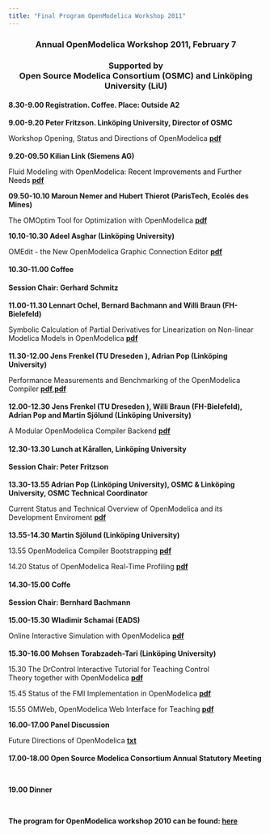 ```yaml
---
title: "Final Program OpenModelica Workshop 2011"
---
```

<h3 style="text-align: center;">Annual OpenModelica Workshop 2011, February 7</h3>
<h3 style="text-align: center;">Supported by<br />Open Source Modelica Consortium (OSMC) and Linköping University (LiU)</h3>
<p style="margin-top: 0.19in; margin-bottom: 0.04in;"><strong>8.30-9.00 Registration. Coffee. Place: Outside A2</strong></p>
<p style="margin-top: 0.19in; margin-bottom: 0.04in;"><strong>9.00-9.20 Peter Fritzson. Linköping University, Director of OSMC</strong></p>
<p style="margin-bottom: 0in;">Workshop Opening, Status and Directions of OpenModelica <a href="images/docs/OpenModelica2011-PPt-slides/OpenModelica2011-talk1-Peter-FritzsonOpenModelica-Workshop-Opening.pdf" target="_blank"><strong>pdf</strong></a></p>
<p style="margin-top: 0.19in; margin-bottom: 0.04in;"><strong>9.20-09.50 Kilian Link (Siemens AG</strong><strong>) </strong></p>
<p style="margin-bottom: 0in;"><span>Fluid Modeling with </span><span><span style="color: #000000;">OpenModelica: Recent Improvements and Further Needs<span style="mso-spacerun: yes;"> </span></span></span><a href="images/docs/OpenModelica2011-PPt-slides/OpenModelica2011-talk2-Kilian-Link-FluidModelingWithOpenmodelica.pdf"><strong>pdf</strong></a></p>
<p style="margin-bottom: 0in;"><span><strong>09.50-10.10 Maroun Nemer and Hubert Thierot (ParisTech, Ecolés des Mines)</strong></span></p>
<p style="margin-bottom: 0in;"><span> </span><span>The OMOptim Tool for Optimization with </span>OpenModelica <a href="images/docs/OpenModelica2011-PPt-slides/OpenModelica2011-talk3-Hubert-Thieriot-OMOptim2011.pdf"><strong>pdf</strong></a></p>
<p style="margin-bottom: 0in;"><span><strong>10.10-10.30 Adeel Asghar (Linköping University)</strong></span></p>
<p style="margin-bottom: 0in;"><span> </span><span>OMEdit - the New OpenModelica Graphic Connection Editor</span> <a href="images/docs/OpenModelica2011-PPt-slides/OpenModelica2011-talk4-Adeel-Asghar-OMEdit.pdf"><strong>pdf</strong></a></p>
<p style="margin-top: 0.19in; margin-bottom: 0.04in;"><strong>10.30-11.00 Coffee</strong></p>
<p style="margin-top: 0.19in; margin-bottom: 0.04in;"><strong>Session Chair:&nbsp;Gerhard Schmitz</strong></p>
<p style="margin-top: 0.19in; margin-bottom: 0.04in;"><strong>11.00-11.30 Lennart Ochel, Bernard Bachmann and Willi Braun (</strong><strong>FH-Bielefeld) </strong></p>
<p style="margin-bottom: 0in;">Symbolic Calculation of Partial Derivatives for Linearization on Non-linear Modelica Models in OpenModelica <a href="images/docs/OpenModelica2011-PPt-slides/OpenModelica2011-talk5-Willi-Braun-Linearisation_FHBielefeld.pdf"><strong>pdf</strong></a></p>
<p style="margin-top: 0.19in; margin-bottom: 0.04in;"><strong>11.30-12.00 Jens Frenkel (TU Dreseden ), Adrian Pop (Linköping University)</strong></p>
<p style="margin-bottom: 0in;">Performance Measurements and Benchmarking of the OpenModelica Compiler <a href="images/docs/OpenModelica2011-PPt-slides/OpenModelica2011-talk6a-JensFrenkel-AdrianPop-Benchmarking.pdf"><strong>pdf</strong></a>,<a href="images/docs/OpenModelica2011-PPt-slides/OpenModelica2011-talk6b-AdrianPop-Performance.pdf"><strong>pdf</strong></a></p>
<p style="margin-top: 0.19in; margin-bottom: 0.04in;"><strong>12.00-12.30 Jens Frenkel (TU Dreseden ), Willi Braun (<strong>FH-Bielefeld), Adrian Pop and Martin Sjölund (Linköping University)</strong> </strong></p>
<p style="margin-bottom: 0in;">A Modular OpenModelica Compiler Backend <a href="images/docs/OpenModelica2011-PPt-slides/OpenModelica2011-talk7-JensFrenkel-ModularBackend.pdf"><strong>pdf</strong></a></p>
<p style="margin-top: 0.19in; margin-bottom: 0.04in;"><strong>12.30-13.30 Lunch at Kårallen, Linköping University</strong></p>
<p style="margin-top: 0.19in; margin-bottom: 0.04in;"><strong>Session&nbsp;Chair: Peter Fritzson</strong></p>
<p style="margin-top: 0.19in; margin-bottom: 0.04in;"><strong>13.30-13.55 Adrian Pop (Linköping University), OSMC &amp; Linköping University, OSMC Technical Coordinator</strong></p>
<p style="margin-bottom: 0in;">Current Status and Technical Overview of OpenModelica and its Development Enviroment <a href="images/docs/OpenModelica2011-PPt-slide/OpenModelica2011-talk8-AdrianPop-OpenModelica-Technical-Overview.pdf"><strong>pdf</strong></a></p>
<p style="margin-top: 0.19in; margin-bottom: 0.04in;"><strong>13.55-14.30 </strong><strong>Martin Sjölund (Linköping University)</strong></p>
<p style="margin-bottom: 0in;">13.55 OpenModelica Compiler Bootstrapping&nbsp;<a href="images/docs/OpenModelica2011-PPt-slides/OpenModelica2011-talk9-Martin-Sjolund-bootstrapping2011.pdf"><strong>pdf</strong></a></p>
<p style="margin-bottom: 0in;">14.20 Status of OpenModelica Real-Time Profiling&nbsp;<a href="images/docs/OpenModelica2011-PPt-slides/OpenModelica2011-talk10-Martin-Sjolund-profiling2011.pdf"><strong>pdf</strong></a></p>
<p style="margin-top: 0.19in; margin-bottom: 0.04in;"><strong>14.30-15.00 Coffe</strong></p>
<p style="margin-top: 0.19in; margin-bottom: 0.04in;"><strong>Session Chair:&nbsp;Bernhard Bachmann</strong></p>
<p style="margin-top: 0.19in; margin-bottom: 0.04in;"><strong>15.00-15.30 Wladimir Schamai (EADS)</strong></p>
<p style="margin-bottom: 0in;">Online Interactive Simulation with OpenModelica <a href="images/docs/OpenModelica2011-PPt-slides/OpenModelica2011-talk12-Wladimir-Schamai-OpenModelicaInteractive.pdf"><strong>pdf</strong></a></p>
<p style="margin-top: 0.19in; margin-bottom: 0.04in;"><strong>15.30-16.00&nbsp;Mohsen Torabzadeh-Tari</strong><strong> (Linköping University)</strong></p>
<p style="margin-bottom: 0in;">15.30 The DrControl Interactive Tutorial for Teaching Control Theory&nbsp;together with OpenModelica&nbsp;<a href="images/docs/OpenModelica2011-PPt-slides/OpenModelica2011-talk11a-Mohsen-TorabzadehTari-DrControl.pdf"><strong>pdf</strong></a></p>
<p style="margin-bottom: 0in;">15.45 Status of the FMI Implementation in OpenModelica&nbsp;<a href="images/docs/OpenModelica2011-PPt-slides/OpenModelica2011-talk11b-Mohsen-TorabzadehTari-FMI-OpenModelica-status.pdf"><strong>pdf</strong></a></p>
<p style="margin-bottom: 0in;">15.55 OMWeb, OpenModelica Web Interface for Teaching <a href="images/docs/OpenModelica2011-PPt-slides/OpenModelica2011-talk11c-Mohsen-TorabzadehTari-OMWeb.pdf"><strong>pdf</strong></a></p>
<p style="margin-bottom: 0in;"><strong>16.00-17.00 Panel Discussion</strong></p>
<p style="margin-bottom: 0in;">Future Directions of OpenModelica <a href="images/docs/OpenModelica2011-PPt-slides/OpenModelica2011-talk13-Panel-OpenModelica-Future1.txt"><strong>txt</strong></a></p>
<p style="margin-top: 0.19in; margin-bottom: 0in;"><strong>17.00-18.00 Open Source Modelica Consortium Annual Statutory Meeting</strong></p>
<p style="margin-bottom: 0in;" align="right">&nbsp;</p>
<p style="margin-bottom: 0in;"><strong>19.00 Dinner</strong></p>
<p style="margin-bottom: 0in;">&nbsp;</p>
<p style="margin-bottom: 0in;"><strong>The program for OpenModelica workshop 2010&nbsp;can be found: <a title="OpenModelica workshop 2010 program" href="index.php?option=com_content&amp;view=article&amp;id=95" target="_blank">here</a></strong></p>